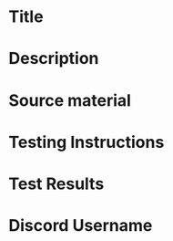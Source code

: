 <!-- DO NOT DELETE THIS TEMPLATE -->
<!-- Failure to follow the Pull Request template may result in your PR being ignored -->

# Title

<!-- Use an appropriate title -->
<!--Please use the appropriate prefix in your PR Title-->

<!--
* feat: A new feature<br><br>
* fix: A bug fix<br><br>
* docs: Documentation only changes<br><br>
* style: Formatting, missing semi-colons, white-space, etc<br><br>
* refactor: A code change that neither fixes a bug nor adds a feature<br><br>
* perf: A code change that improves performance<br><br>
* test: Adding missing tests<br><br>
* chore : Maintain. Changes to the build process or auxiliary tools/libraries/documentation
-->

# Description 

<!--Give a description about what you have added/changed, what it does, and what the command/alias is.-->


# Source material

<!-- If adding a feature or element found in the aircraft, please cite the documentation or source you found it from. Sources from P3D, xplane, and fsx are not valid unless the documentation is otherwise unobtainable. If you need help finding documentation, reach out to one of our team members who can assist you. -->


# Testing Instructions 

<!-- Describe the exact steps the team and QA testers must take in order to test the change if it is a feature addition or fix. -->

# Test Results

<!--Attach a screenshot/video of your command from your test. This will help us speed up the process of reviewing the PR. -->


# Discord Username

<!--Add your discord username, including the number to the bottom of the PR message. This will help us get in contact if we need to.--> 
